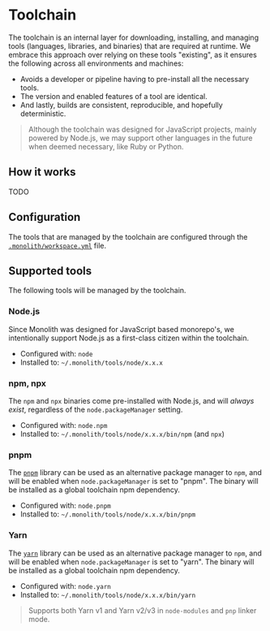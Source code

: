 # Toolchain

The toolchain is an internal layer for downloading, installing, and managing tools (languages,
libraries, and binaries) that are required at runtime. We embrace this approach over relying on
these tools "existing", as it ensures the following across all environments and machines:

- Avoids a developer or pipeline having to pre-install all the necessary tools.
- The version and enabled features of a tool are identical.
- And lastly, builds are consistent, reproducible, and hopefully deterministic.

> Although the toolchain was designed for JavaScript projects, mainly powered by Node.js, we may
> support other languages in the future when deemed necessary, like Ruby or Python.

## How it works

TODO

## Configuration

The tools that are managed by the toolchain are configured through the
[`.monolith/workspace.yml`](./workspace.md#workspaceyml) file.

## Supported tools

The following tools will be managed by the toolchain.

### Node.js

Since Monolith was designed for JavaScript based monorepo's, we intentionally support Node.js as a
first-class citizen within the toolchain.

- Configured with: `node`
- Installed to: `~/.monolith/tools/node/x.x.x`

### npm, npx

The `npm` and `npx` binaries come pre-installed with Node.js, and will _always exist_, regardless of
the `node.packageManager` setting.

- Configured with: `node.npm`
- Installed to: `~/.monolith/tools/node/x.x.x/bin/npm` (and `npx`)

### pnpm

The [`pnpm`](https://pnpm.io) library can be used as an alternative package manager to `npm`, and
will be enabled when `node.packageManager` is set to "pnpm". The binary will be installed as a
global toolchain npm dependency.

- Configured with: `node.pnpm`
- Installed to: `~/.monolith/tools/node/x.x.x/bin/pnpm`

### Yarn

The [`yarn`](https://yarnpkg.com) library can be used as an alternative package manager to `npm`,
and will be enabled when `node.packageManager` is set to "yarn". The binary will be installed as a
global toolchain npm dependency.

- Configured with: `node.yarn`
- Installed to: `~/.monolith/tools/node/x.x.x/bin/yarn`

> Supports both Yarn v1 and Yarn v2/v3 in `node-modules` and `pnp` linker mode.
